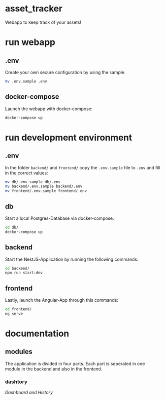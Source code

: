 # asset_tracker
Webapp to keep track of your assets!

# run webapp
## .env
Create your own secure configuration by using the sample:
``` bash
mv .env.sample .env
```

## docker-compose
Launch the webapp with docker-compose:
``` bash
docker-compose up
```

# run development environment
## .env
In the folder `backend/` and `frontend/` copy the `.env.sample` file to `.env` and fill in the correct values:
``` bash
mv db/.env.sample db/.env
mv backend/.env.sample backend/.env
mv frontend/.env.sample frontend/.env
```

## db
Start a local Postgres-Database via docker-compose.
``` bash
cd db/
docker-compose up
```

## backend
Start the NestJS-Application by running the following commands:
``` bash
cd backend/
npm run start:dev
```

## frontend
Lastly, launch the Angular-App through this commands:
``` bash
cd frontend/
ng serve
```

# documentation
## modules
The application is divided in four parts. Each part is seperated in one module in the backend and also in the frontend.

### dashtory
*Dashboard and History*